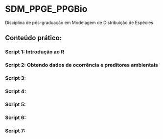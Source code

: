 # SDM_PPGE_PPGBio
 Disciplina de pós-graduação em Modelagem de Distribuição de Espécies
 
 ## Conteúdo prático:

### Script 1: Introdução ao R

### Script 2: Obtendo dados de ocorrência e preditores ambientais

### Script 3: 

### Script 4:

### Script 5:

### Script 6:

### Script 7:
